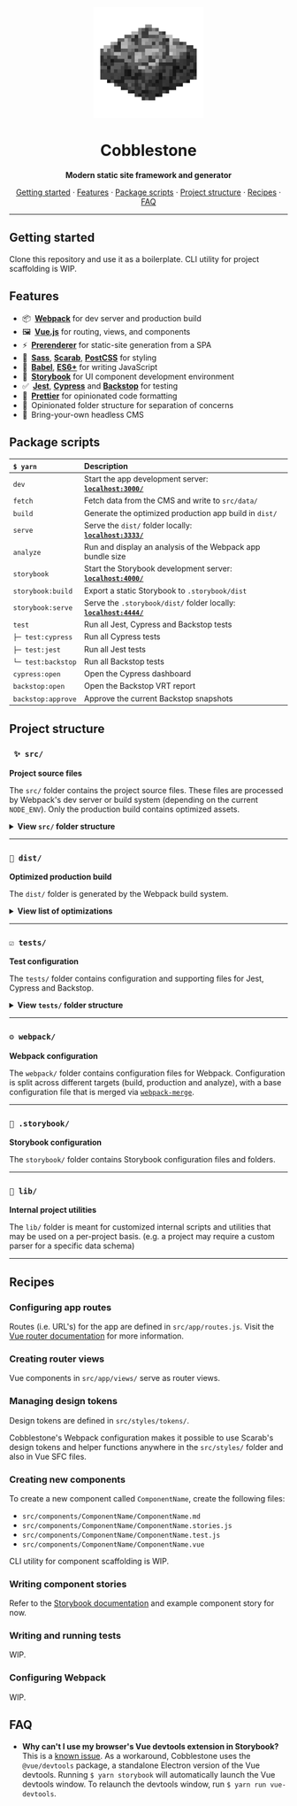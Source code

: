 <div align="center" style="text-align: center;">

![Cobblestone logo](cobblestone-logo.png)
# Cobblestone
**Modern static site framework and generator**

[Getting started](#getting-started) · [Features](#features) · [Package scripts](#package-scripts) · [Project structure](#project-structure) · [Recipes](#recipes) · [FAQ](#faq)

---

</div>

## Getting started

Clone this repository and use it as a boilerplate. CLI utility for project scaffolding is WIP.

<!-- 1. Install **Cobblestone CLI**
    ```
    $ yarn global add @pebbleroad/cobblestone-cli
    ```
1. Create a new Cobblestone project
    ```
    $ cobblestone create my-project
    ``` -->

## Features
- 📦&ensp;[**Webpack**](https://webpack.js.org/) for dev server and production build
- 🖼&ensp;[**Vue.js**](https://vuejs.org) for routing, views, and components
- ⚡️&ensp;[**Prerenderer**](https://github.com/chrisvfritz/prerender-spa-plugin/) for static-site generation from a SPA
- 🎨&ensp;[**Sass**](https://sass-lang.com/), [**Scarab**](https://scarab.style), [**PostCSS**](https://github.com/postcss/postcss) for styling
- 🤖&ensp;[**Babel**](https://babeljs.io/), [**ES6+**](https://www.ecma-international.org/ecma-262/6.0/) for writing JavaScript
- 📖&ensp;[**Storybook**](https://storybook.js.org) for UI component development environment
- ✅&ensp;[**Jest**](https://jestjs.io/), [**Cypress**](https://cypress.io) and [**Backstop**](https://github.com/garris/BackstopJS) for testing
- 💄&ensp;[**Prettier**](https://prettier.io/) for opinionated code formatting
- 📂&ensp;Opinionated folder structure for separation of concerns
- 👻&ensp;Bring-your-own headless CMS

## Package scripts

| `$ yarn` | Description |
| :-- | :-- |
| `dev` | Start the app development server: <br>[**`localhost:3000/`**](http://localhost:3000/) |
| `fetch` | Fetch data from the CMS and write to `src/data/`  |
| `build` | Generate the optimized production app build in `dist/` |
| `serve` | Serve the `dist/` folder locally: <br>[**`localhost:3333/`**](http://localhost:3333/) |
| `analyze` | Run and display an analysis of the Webpack app bundle size |
| `storybook` | Start the Storybook development server: <br>[**`localhost:4000/`**](http://localhost:4000/) |
| `storybook:build` | Export a static Storybook to `.storybook/dist` |
| `storybook:serve` | Serve the `.storybook/dist/` folder locally: <br>[**`localhost:4444/`**](http://localhost:4444/) |
| `test` | Run all Jest, Cypress and Backstop tests |
| `├─ test:cypress` | Run all Cypress tests |
| `├─ test:jest` | Run all Jest tests |
| `└─ test:backstop` | Run all Backstop tests |
| `cypress:open` | Open the Cypress dashboard |
| `backstop:open` | Open the Backstop VRT report |
| `backstop:approve` | Approve the current Backstop snapshots |

## Project structure

### &ensp;`✨ src/`

**Project source files**

The `src/` folder contains the project source files. These files are processed by Webpack's dev server or build system (depending on the current `NODE_ENV`). Only the production build contains optimized assets.

<details>
<summary><strong>View <code>src/</code> folder structure</strong></summary>

| | File / Folder | Description |
| :-- | :-- | :-- |
| 📁 | `src/` | Project source files |
| 📁 | `├── app/` | App files |
| 📄 | `│   ├── App.vue` | Root App component |
| 📄 | `│   ├── index.js` | Application entry point |
| 📄 | `│   ├── plugins.js` | Vue plugin configuration |
| 📄 | `│   ├── routes.js` | App route configuration |
| 📁 | `│   └── views/` | App views |
| 📁 | `├── components/` | Vue components |
| 📁 | `├── assets/` | Static asset files |
| 📄 | `│   ├── favicon.png` | Site favicon file |
| 📁 | `│   ├── fonts/` | Webfont files |
| 📁 | `│   └── images/` | Image files |
| 📁 | `├── data/` | JSON data files |
| 📁 | `├── public/` | Static public assets |
| 📄 | `│   └── index.html` | Main `index.html` file for SPA |
| 📁 | `├── scripts/` | Global scripts |
| 📁 | `└── styles/` | Sass stylesheets |
| 📁 | `‌‌    ├── config/` | Stylesheet configuration |
| 📁 | `‌‌    ├── tokens/` | Design token configuration |
| 📁 | `‌‌    ├── typography/` | Global typography styles |
| 📄 | `‌‌    ├── base.scss` | Global base styles |
| 📄 | `‌‌    ├── carapace.scss` | Carapace entry point |
| 📄 | `‌‌    ├── reset.scss` | CSS reset/normalize styles |
| 📄 | `‌‌    └── style.scss` | Main stylesheet entry point |

</details>

---

### `🎁 dist/`
**Optimized production build**

The `dist/` folder is generated by the Webpack build system.

<details>
<summary><strong>View list of optimizations</strong></summary>
</details>

---

### `☑️ tests/`
**Test configuration**

The `tests/` folder contains configuration and supporting files for Jest, Cypress and Backstop.

<details>
<summary><strong>View <code>tests/</code> folder structure</strong></summary>
</details>

---

### `⚙️ webpack/`
**Webpack configuration**

The `webpack/` folder contains configuration files for Webpack. Configuration is split across different targets (build, production and analyze), with a base configuration file that is merged via [`webpack-merge`](https://github.com/survivejs/webpack-merge).

---

### `📖 .storybook/`
**Storybook configuration**

The `storybook/` folder contains Storybook configuration files and folders.

---

### `💼 lib/`
**Internal project utilities**

The `lib/` folder is meant for customized internal scripts and utilities that may be used on a per-project basis. (e.g. a project may require a custom parser for a specific data schema)

---

## Recipes

### Configuring app routes

Routes (i.e. URL's) for the app are defined in `src/app/routes.js`. Visit the  [Vue router documentation](https://router.vuejs.org/) for more information.

### Creating router views

Vue components in `src/app/views/` serve as router views.

### Managing design tokens

Design tokens are defined in `src/styles/tokens/`.

Cobblestone's Webpack configuration makes it possible to use Scarab's design tokens and helper functions anywhere in the `src/styles/` folder and also in Vue SFC files.

### Creating new components

To create a new component called `ComponentName`, create the following files:

- `src/components/ComponentName/ComponentName.md`
- `src/components/ComponentName/ComponentName.stories.js`
- `src/components/ComponentName/ComponentName.test.js`
- `src/components/ComponentName/ComponentName.vue`

CLI utility for component scaffolding is WIP.

### Writing component stories

Refer to the [Storybook documentation](https://storybook.js.org/basics/guide-vue/#write-your-stories) and example component story for now.

### Writing and running tests

WIP.

### Configuring Webpack

WIP.

## FAQ
- **Why can't I use my browser's Vue devtools extension in Storybook?**  
This is a [known issue](https://github.com/storybooks/storybook/issues/1708). As a workaround, Cobblestone uses the `@vue/devtools` package, a standalone Electron version of the Vue devtools. Running `$ yarn storybook` will automatically launch the Vue devtools window. To relaunch the devtools window, run `$ yarn run vue-devtools`.
